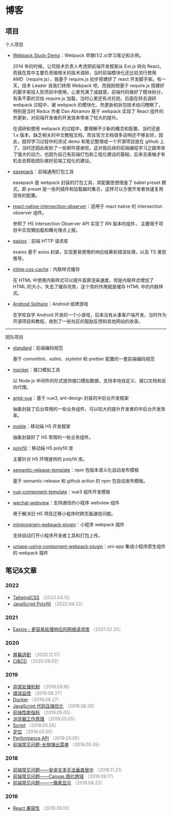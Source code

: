 # 博客

## 项目

个人项目

- [Webpack Study Demo](https://github.com/zhbhun/WebpackStudyDemo)：Webpack 早期(1/2.x)学习笔记和示例。

    2014 年的时候，公司技术负责人考虑把前端开发框架从 Ext.js 转向 React。而我在其中主要负责做相关的技术调研，当时前端模块化还比较流行使用 AMD（require.js），我基于 require.js 初步搭建好了 react 开发脚手架。有一天，技术 Leader 说我们转用 Webpack 吧，而我刚把基于 require.js 搭建好的脚手架投入到项目中使用，心里充满了成就感，前端代码做好了模块拆分，有条不紊的交给 require.js 加载，当时心里还有点抗拒。后面在转去调研 webpack 过程中，被 webpack 的模块化、热更新和拆包技术给闪瞎眼了，特别是当时 Redux 作者 Dan Abramov 基于 webpack 实现了 React 组件的热更新，对前端开发者的开发效率带来了较大的提升。
    
    在调研和使用 webpack 的过程中，要理解不少新的概念和配置，当时还是 1.x 版本，缺乏相关的中文教程文档，而且官方文档很多说明还不够友好。因此，就将学习过程中的测试 demo 和笔记整理成一个开源项目放在 github 上了，当时还因此收到了一些邮件感谢信，这对我后续的前端编程学习之路带来了强大的动力，也因为自己有前端打包和工程化建设的基础，后来去美柚才有机会去帮助团队做好前端工程化的建设。

- [easepack](https://github.com/zhbhun/easepack)：前端通用打包工具

    easepack 是 webpack 封装的打包工具，其配置思想借鉴了 babel preset 模式，即 preset 是一些列插件和加载器的集合，这样可以方便开发者快速复用现有的配置。

- [react-native-intersection-observer](https://github.com/zhbhun/react-native-intersection-observer)：适用于 react native 的 intersection observer 组件。

    参照了 H5 Intersection Observer API 实现了 RN 版本的组件， 主要用于项目中实现懒加载和曝光埋点上报。

- [eaxios](https://github.com/zhbhun/eaxios)：前端 HTTP 请求库

    exaios 基于 axios 封装，实现更易使用的响应结果和错误处理，以及 TS 类型推导。

- [inline-css-cache](https://github.com/zhbhun/inline-css-cache)：内联样式缓存

    在 HTML 中使用内联样式可以提升首屏渲染速度，但是内联样式增加了 HTML 的大小，失去了缓存优势，这个库的作用就是缓存 HTML 中的内联样式。

- [Android Solitaire](https://github.com/zhbhun/AndroidSolitaire)：Android 纸牌游戏

    在学校自学 Android 开发的一个小游戏，后来没有从事客户端开发，当时作为开源项目和教程，收到了一些社区的鼓励反馈和其他网站的收录。

---

团队项目

- [standard](https://github.com/openeagle/standard)：前端编码规范

    基于 commitlint、eslint、stylelint 和 prettier 配置的一套前端编码规范

- [mocker](https://github.com/openeagle/mocker)：接口模拟工具

    以 Node.js 中间件的形式提供接口模拟数据，支持本地自定义、接口文档和反向代理。

- [antd-vue](https://github.com/openeagle/antd-vue)：基于 vue3, ant-design 封装的中后台开发框架

    抽象封装了后台常用的一些业务组件，可以较大的提升开发者的中后台开发效率。

- [moble](https://github.com/openeagle/mobile)：移动端 H5 开发框架

    抽象封装好了 H5 常用的一些业务组件。

- [polyfill](https://github.com/openeagle/polyfill)：移动端 H5 polyfill 库

    主要针对 H5 环境提供的 polyfill 库。

- [semantic-release-template](https://github.com/openeagle/semantic-release-template)：npm 包版本语义化自动发布模板

    基于 semantic-release 和 github action 的 npm 包自动发布模板。

- [vue-component-template](https://github.com/openeagle/vue-component-template)：vue3 组件开发模板
- [wechat-webview](https://github.com/openeagle/wechat-webview)：支持通信的小程序 webview 组件

    用于解决旧 H5 项目迁移小程序时跨页面通信问题。

- [miniprogram-webpack-plugin](https://github.com/openeagle/miniprogram-webpack-plugin)：小程序 webpack 插件

    支持自动打开小程序开发者工具和打包上传。

- [uniapp-using-component-webpack-plugin](https://github.com/openeagle/uniapp-using-component-webpack-plugin)：uni-app 集成小程序原生组件的 webpack 插件

## 笔记&文章

### 2022

- [TailwindCSS](https://github.com/zhbhun/frontend-learning/blob/b94e3a41db/language/css/framework/tailwindcss/README.md) <span style="color: gray;">（2022.04.12）</span>
- [JavaScript Polyfill](https://github.com/zhbhun/frontend-learning/blob/b94e3a41db/language/javascript/tutorial/polyfill/README.md) <span style="color: gray;">（2022.04.22）</span>

### 2021

- [Eaxios - 更容易处理响应的网络请求库](https://segmentfault.com/a/1190000039280426) <span style="color: gray;">（2021.02.25）</span>

### 2020

- [屏幕适配](https://github.com/zhbhun/frontend-learning/blob/b94e3a41db/thinking/screen/README.md) <span style="color: gray;">（2020.12.17）</span>
- [CI&CD](https://github.com/zhbhun/frontend-learning/tree/b94e3a41db1cbd1b34214282566d89d92906f59f/tutorials/ci) <span style="color: gray;">（2020.09.02）</span>

### 2019

- [异常处理机制](https://github.com/zhbhun/frontend-learning/blob/b94e3a41db/language/javascript/tutorial/practice/error/README.md) <span style="color: gray;">（2019.09.18）</span>
- [错误监控](https://github.com/zhbhun/frontend-learning/blob/b94e3a41db/tutorials/monitor/error/README.md) <span style="color: gray;">（2019.08.27）</span>
- [Docker](https://github.com/zhbhun/frontend-learning/blob/b94e3a41db/tutorials/container/docker/README.md) <span style="color: gray;">（2019.08.27）</span>
- [JavaScript 代码压缩优化](https://github.com/zhbhun/frontend-learning/blob/b94e3a41db/tutorials/performance/optimize/javascript-compression/README.md) <span style="color: gray;">（2019.06.26）</span>
- [前端性能指标](https://github.com/zhbhun/frontend-learning/blob/b94e3a41db/tutorials/performance/metrics/README.md) <span style="color: gray;">（2019.05.05）</span>
- [浏览器工作原理](https://github.com/zhbhun/frontend-learning/blob/b94e3a41db/tutorials/performance/principle/README.md) <span style="color: gray;">（2019.05.05）</span>
- [Script](https://github.com/zhbhun/frontend-learning/blob/b94e3a41db/language/html/tutorials/elements/embedded/script/README.md) <span style="color: gray;">（2019.05.05）</span>
- [定位](https://github.com/zhbhun/frontend-learning/blob/b94e3a41db/language/javascript/tutorial/browser/geolocation/README.md) <span style="color: gray;">（2019.05.05）</span>
- [Performance API](https://github.com/zhbhun/frontend-learning/blob/b94e3a41db/language/javascript/tutorial/browser/performance/README.md) <span style="color: gray;">（2019.05.05）</span>
- [前端常见问题-长按弹出菜单](https://github.com/zhbhun/frontend-learning/blob/b94e3a41db/issues/longpress-menu/README.md) <span style="color: gray;">（2019.05.05）</span>

### 2018

- [前端常见问题——安卓文本无法垂直居中](https://segmentfault.com/a/1190000017088168) <span style="color: gray;">（2018.11.21）</span>
- [前端常见问题——Canvas 图片跨域](https://segmentfault.com/a/1190000016423028) <span style="color: gray;">（2018.09.17）</span>
- [前端常见问题——一像素显示](https://segmentfault.com/a/1190000016116868) <span style="color: gray;">（2018.08.23）</span>

### 2016

- [React 兼容性](https://zhbhun.github.io/blog/react/React-Compatibility/#more) <span style="color: gray;">（2016.05.13）</span>
